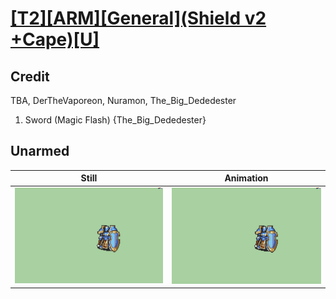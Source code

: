# [\[T2\]\[ARM\]\[General\]\(Shield v2 +Cape\)\[U\]](../)

## Credit

TBA, DerTheVaporeon, Nuramon, The_Big_Dededester

1. Sword (Magic Flash) {The_Big_Dededester}
	
## Unarmed

| Still | Animation |
| :---: | :-------: |
| ![Unarmed still](./Unarmed_000.png) | ![Unarmed animation](./Unarmed.gif) |
